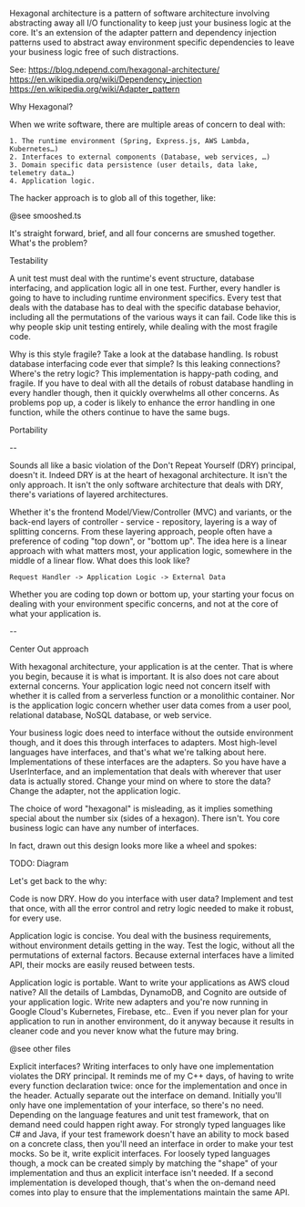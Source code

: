 Hexagonal architecture is a pattern of software architecture involving abstracting away all I/O functionality to keep just your business logic at the core. It's an extension of the adapter pattern and dependency injection patterns used to abstract away environment specific dependencies to leave your business logic free of such distractions.

See:
https://blog.ndepend.com/hexagonal-architecture/
https://en.wikipedia.org/wiki/Dependency_injection
https://en.wikipedia.org/wiki/Adapter_pattern

Why Hexagonal?

When we write software, there are multiple areas of concern to deal with:

	1. The runtime environment (Spring, Express.js, AWS Lambda, Kubernetes…)
	2. Interfaces to external components (Database, web services, …)
	3. Domain specific data persistence (user details, data lake, telemetry data…)
	4. Application logic.

The hacker approach is to glob all of this together, like:

@see smooshed.ts

It's straight forward, brief, and all four concerns are smushed together. What's the problem?

Testability

A unit test must deal with the runtime's event structure, database interfacing, and application logic all in one test. Further, every handler is going to have to including runtime environment specifics. Every test that deals with the database has to deal with the specific database behavior, including all the permutations of the various ways it can fail. Code like this is why people skip unit testing entirely, while dealing with the most fragile code.

Why is this style fragile? Take a look at the database handling. Is robust database interfacing code ever that simple? Is this leaking connections? Where's the retry logic? This implementation is happy-path coding, and fragile. If you have to deal with all the details of robust database handling in every handler though, then it quickly overwhelms all other concerns. As problems pop up, a coder is likely to enhance the error handling in one function, while the others continue to have the same bugs.

Portability

--

Sounds all like a basic violation of the Don't Repeat Yourself (DRY) principal, doesn't it. Indeed DRY is at the heart of hexagonal architecture. It isn't the only approach. It isn't the only software architecture that deals with DRY, there's variations of layered architectures.

Whether it's the frontend Model/View/Controller (MVC) and variants, or the back-end layers of controller - service - repository, layering is a way of splitting concerns. From these layering approach, people often have a preference of coding "top down", or "bottom up". The idea here is a linear approach with what matters most, your application logic, somewhere in the middle of a linear flow. What does this look like?

    Request Handler -> Application Logic -> External Data

Whether you are coding top down or bottom up, your starting your focus on dealing with your environment specific concerns, and not at the core of what your application is.

--

Center Out approach

With hexagonal architecture, your application is at the center. That is where you begin, because it is what is important. It is also does not care about external concerns. Your application logic need not concern itself with whether it is called from a serverless function or a monolithic container. Nor is the application logic concern whether user data comes from a user pool, relational database, NoSQL database, or web service. 

Your business logic does need to interface without the outside environment though, and it does this through interfaces to adapters. Most high-level languages have interfaces, and that's what we're talking about here. Implementations of these interfaces are the adapters. So you have have a UserInterface, and an implementation that deals with wherever that user data is actually stored. Change your mind on where to store the data? Change the adapter, not the application logic.

The choice of word "hexagonal" is misleading, as it implies something special about the number 
six (sides of a hexagon). There isn't. You core business logic can have any number of interfaces.

In fact, drawn out this design looks more like a wheel and spokes:

TODO: Diagram

Let's get back to the why:

Code is now DRY. How do you interface with user data? Implement and test that once, with all the error control and retry logic needed to make it robust, for every use.

Application logic is concise. You deal with the business requirements, without environment details getting in the way. Test the logic, without all the permutations of external factors. Because external interfaces have a limited API, their mocks are easily reused between tests.

Application logic is portable. Want to write your applications as AWS cloud native? All the details of Lambdas, DynamoDB, and Cognito are outside of your application logic. Write new adapters and you're now running in Google Cloud's Kubernetes, Firebase, etc.. Even if you never plan for your application to run in another environment, do it anyway because it results in cleaner code and you never know what the future may bring.

@see other files

Explicit interfaces? Writing interfaces to only have one implementation violates the DRY principal. It reminds me of my C++ days, of having to write every function declaration twice: once for the implementation and once in the header. Actually separate out the interface on demand. Initially you'll only have one implementation of your interface, so there's no need. Depending on the language features and unit test framework, that on demand need could happen right away. For strongly typed languages like C# and Java, if your test framework doesn't have an ability to mock based on a concrete class, then you'll need an interface in order to make your test mocks. So be it, write explicit interfaces. For loosely typed languages though, a mock can be created simply by matching the "shape" of your implementation and thus an explicit interface isn't needed. If a second implementation is developed though, that's when the on-demand need comes into play to ensure that the implementations maintain the same API.


